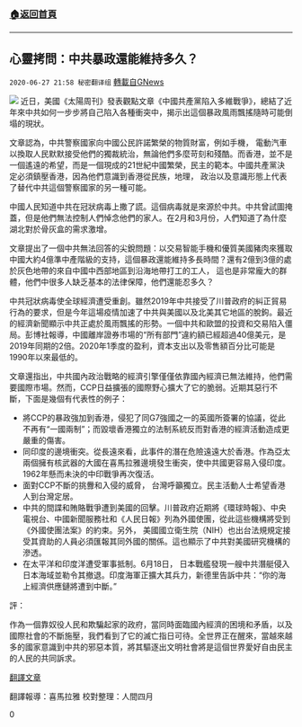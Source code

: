 ###  [:house:返回首頁](https://github.com/ourhimalayas/txt)
---

## 心靈拷問：中共暴政還能維持多久？
`2020-06-27 21:58 秘密翻译组` [轉載自GNews](https://gnews.org/zh-hant/247383/)

![](https://s3.amazonaws.com/gnews-media-offload/wp-content/uploads/2020/06/27215514/Picture-1-146.png)
近日，美國《太陽周刊》發表觀點文章《中國共產黨陷入多維戰爭》，總結了近年來中共如何一步步將自己陷入各種衝突中，揭示出這個暴政風雨飄搖隨時可能倒塌的現狀。

文章認為，中共警察國家向中國公民許諾繁榮的物質財富，例如手機， 電動汽車以換取人民默默接受他們的獨裁統治，無論他們多麼苛刻和殘酷。而香港，並不是一個遙遠的希望，而是一個現成的21世紀中國繁榮，民主的範本。中國共產黨決定必須鎮壓香港，因為他們意識到香港從民族，地理， 政治以及意識形態上代表了替代中共這個警察國家的另一種可能。

中國人民知道中共在冠狀病毒上撒了謊。這個病毒就是來源於中共。中共曾試圖掩蓋，但是他們無法控制人們悼念他們的家人。在2月和3月份，人們知道了為什麼湖北對於骨灰盒的需求激增。

文章提出了一個中共無法回答的尖銳問題：以交易智能手機和優質美國豬肉來獲取中國大約4億準中產階級的支持，這個暴政還能維持多長時間？還有2億到3億的處於灰色地帶的來自中國中西部地區到沿海地帶打工的工人， 這也是非常龐大的群體，他們中很多人缺乏基本的法律保障，他們還能忍多久？

中共冠狀病毒使全球經濟遭受重創。雖然2019年中共接受了川普政府的糾正貿易行為的要求，但是今年這場疫情加速了中共與美國以及北美其它地區的脫鉤。最近的經濟新聞顯示中共正處於風雨飄搖的形勢。一個中共和歐盟的投資和交易陷入僵局。彭博社報導，中國離岸證券市場的“所有部門”違約額已經超過40億美元，是2019年同期的2倍。2020年1季度的盈利，資本支出以及零售額百分比可能是1990年以來最低的。

文章還指出，中共國內政治戰略的經濟引擎僅僅依靠國內經濟已無法維持，他們需要國際市場。然而，CCP日益擴張的國際野心擴大了它的脆弱。近期其惡行不斷，下面是幾個有代表性的例子：

- 將CCP的暴政強加到香港，侵犯了同G7強國之一的英國所簽署的協議，從此不再有“一國兩制”；而毀壞香港獨立的法制系統反而對香港的經濟活動造成更嚴重的傷害。
- 同印度的邊境衝突。從長遠來看，此事件的潛在危險遠遠大於香港。作為亞太兩個擁有核武器的大國在喜馬拉雅邊境發生衝突，使中共國更容易入侵印度。1962年懸而未決的中印戰爭再次復活。
- 面對CCP不斷的挑釁和入侵的威脅， 台灣呼籲獨立。民主活動人士希望香港人到台灣定居。
- 中共的間諜和賄賂戰爭遭到美國的回擊。川普政府近期將《環球時報》、中央電視台、中國新聞服務社和《人民日報》列為外國使團，從此這些機構將受到《外國使團法案》的約束。另外， 美國國立衛生院（NIH）也出台法規規定接受其資助的人員必須匯報其同外國的關係。這也顯示了中共對美國研究機構的滲透。
- 在太平洋和印度洋遭受軍事抵制。6月18日， 日本戰艦發現一艘中共潛艇侵入日本海域並勒令其撤退。印度海軍正擴大其兵力，新德里告訴中共：“你的海上經濟供應鏈將遭到中斷。”


評：

作為一個靠奴役人民和欺騙起家的政府，當同時面臨國內經濟的困境和矛盾，以及國際社會的不斷施壓，我們看到了它的滅亡指日可待。全世界正在醒來，當越來越多的國家意識到中共的邪惡本質，將其驅逐出文明社會將是這個世界愛好自由民主的人民的共同訴求。

[翻譯文章](https://www.sunjournal.com/2020/06/26/austin-bay-chinese-communist-party-snared-in-a-multidimensional-war/)

翻譯報導：喜馬拉雅
校對整理：人間四月

0
